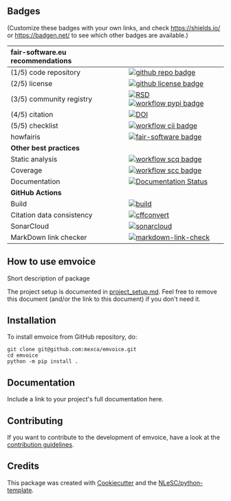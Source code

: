 ## Badges

(Customize these badges with your own links, and check https://shields.io/ or https://badgen.net/ to see which other badges are available.)

| fair-software.eu recommendations | |
| :-- | :--  |
| (1/5) code repository              | [![github repo badge](https://img.shields.io/badge/github-repo-000.svg?logo=github&labelColor=gray&color=blue)](git@github.com:mexca/emvoice) |
| (2/5) license                      | [![github license badge](https://img.shields.io/github/license/mexca/emvoice)](git@github.com:mexca/emvoice) |
| (3/5) community registry           | [![RSD](https://img.shields.io/badge/rsd-emvoice-00a3e3.svg)](https://www.research-software.nl/software/emvoice) [![workflow pypi badge](https://img.shields.io/pypi/v/emvoice.svg?colorB=blue)](https://pypi.python.org/project/emvoice/) |
| (4/5) citation                     | [![DOI](https://zenodo.org/badge/DOI/<replace-with-created-DOI>.svg)](https://doi.org/<replace-with-created-DOI>) |
| (5/5) checklist                    | [![workflow cii badge](https://bestpractices.coreinfrastructure.org/projects/<replace-with-created-project-identifier>/badge)](https://bestpractices.coreinfrastructure.org/projects/<replace-with-created-project-identifier>) |
| howfairis                          | [![fair-software badge](https://img.shields.io/badge/fair--software.eu-%E2%97%8F%20%20%E2%97%8F%20%20%E2%97%8F%20%20%E2%97%8F%20%20%E2%97%8B-yellow)](https://fair-software.eu) |
| **Other best practices**           | &nbsp; |
| Static analysis                    | [![workflow scq badge](https://sonarcloud.io/api/project_badges/measure?project=mexca_emvoice&metric=alert_status)](https://sonarcloud.io/dashboard?id=mexca_emvoice) |
| Coverage                           | [![workflow scc badge](https://sonarcloud.io/api/project_badges/measure?project=mexca_emvoice&metric=coverage)](https://sonarcloud.io/dashboard?id=mexca_emvoice) |
| Documentation                      | [![Documentation Status](https://readthedocs.org/projects/emvoice/badge/?version=latest)](https://emvoice.readthedocs.io/en/latest/?badge=latest) |
| **GitHub Actions**                 | &nbsp; |
| Build                              | [![build](git@github.com:mexca/emvoice/actions/workflows/build.yml/badge.svg)](git@github.com:mexca/emvoice/actions/workflows/build.yml) |
| Citation data consistency               | [![cffconvert](git@github.com:mexca/emvoice/actions/workflows/cffconvert.yml/badge.svg)](git@github.com:mexca/emvoice/actions/workflows/cffconvert.yml) |
| SonarCloud                         | [![sonarcloud](git@github.com:mexca/emvoice/actions/workflows/sonarcloud.yml/badge.svg)](git@github.com:mexca/emvoice/actions/workflows/sonarcloud.yml) |
| MarkDown link checker              | [![markdown-link-check](git@github.com:mexca/emvoice/actions/workflows/markdown-link-check.yml/badge.svg)](git@github.com:mexca/emvoice/actions/workflows/markdown-link-check.yml) |

## How to use emvoice

Short description of package

The project setup is documented in [project_setup.md](project_setup.md). Feel free to remove this document (and/or the link to this document) if you don't need it.

## Installation

To install emvoice from GitHub repository, do:

```console
git clone git@github.com:mexca/emvoice.git
cd emvoice
python -m pip install .
```

## Documentation

Include a link to your project's full documentation here.

## Contributing

If you want to contribute to the development of emvoice,
have a look at the [contribution guidelines](CONTRIBUTING.md).

## Credits

This package was created with [Cookiecutter](https://github.com/audreyr/cookiecutter) and the [NLeSC/python-template](https://github.com/NLeSC/python-template).
